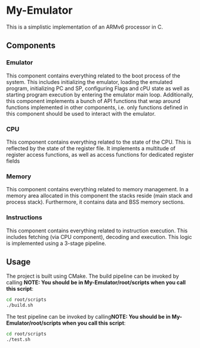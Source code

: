 # My-Emulator

This is a simplistic implementation of an ARMv6 processor in C.

## Components

### Emulator
This component contains everything related to the boot process of the system.
This includes initializing the emulator, loading the emulated program, initializing PC and SP, configuring Flags and cPU state as well as starting program execution by entering the emulator main loop.
Additionally, this component implements a bunch of API functions that wrap around functions implemented in other components, i.e. only functions defined in this component should be used to interact with the emulator.

### CPU
This component contains everything related to the state of the CPU.
This is reflected by the state of the register file.
It implements a multitude of register access functions, as well as access functions for dedicated register fields


### Memory
This component contains everything related to memory management.
In a memory area allocated in this component the stacks reside (main stack and process stack).
Furthermore, it contains data and BSS memory sections.

### Instructions
This component contains everything related to instruction execution.
This includes fetching (via CPU component), decoding and execution.
This logic is implemented using a 3-stage pipeline.

## Usage
The project is built using CMake.
The build pipeline can be invoked by calling **NOTE: You should be in My-Emulator/root/scripts when you call this script**:
```bash
cd root/scripts
./build.sh
```

The test pipeline can be invoked by calling**NOTE: You should be in My-Emulator/root/scripts when you call this script**:
```bash
cd root/scripts
./test.sh
```

